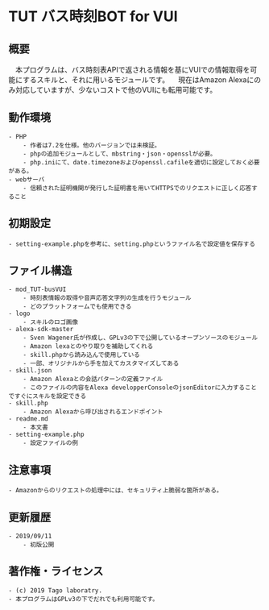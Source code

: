 # TUT バス時刻BOT for VUI

## 概要

　本プログラムは、バス時刻表APIで返される情報を基にVUIでの情報取得を可能にするスキルと、それに用いるモジュールです。
　現在はAmazon Alexaにのみ対応していますが、少ないコストで他のVUIにも転用可能です。

## 動作環境
	- PHP
		- 作者は7.2を仕様。他のバージョンでは未検証。
		- phpの追加モジュールとして、mbstring・json・opensslが必要。
		- php.iniにて、date.timezoneおよびopenssl.cafileを適切に設定しておく必要がある。
	- webサーバ
		- 信頼された証明機関が発行した証明書を用いてHTTPSでのリクエストに正しく応答すること

## 初期設定
	- setting-example.phpを参考に、setting.phpというファイル名で設定値を保存する


## ファイル構造
	- mod_TUT-busVUI
		- 時刻表情報の取得や音声応答文字列の生成を行うモジュール
		- どのプラットフォームでも使用できる
	- logo
		- スキルのロゴ画像
	- alexa-sdk-master
		- Sven Wagener氏が作成し、GPLv3の下で公開しているオープンソースのモジュール
		- Amazon lexaとのやり取りを補助してくれる
		- skill.phpから読み込んで使用している
		- 一部、オリジナルから手を加えてカスタマイズしてある
	- skill.json
		- Amazon Alexaとの会話パターンの定義ファイル
		- このファイルの内容をAlexa developperConsoleのjsonEditorに入力することですぐにスキルを設定できる
	- skill.php
		- Amazon Alexaから呼び出されるエンドポイント
	- readme.md
		- 本文書
	- setting-example.php
		- 設定ファイルの例


## 注意事項
	- Amazonからのリクエストの処理中には、セキュリティ上脆弱な箇所がある。

## 更新履歴
	- 2019/09/11
		- 初版公開


## 著作権・ライセンス
	- (c) 2019 Tago laboratry.
	- 本プログラムはGPLv3の下でだれでも利用可能です。







